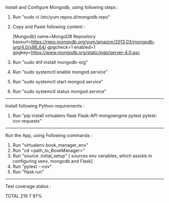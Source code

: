 
Install and Configure Mongodb, using following steps :

1. Run "sudo vi /etc/yum.repos.d/mongodb.repo"

2. Copy and Paste following content :

	[Mongodb]
	name=MongoDB Repository
	baseurl=https://repo.mongodb.org/yum/amazon/2013.03/mongodb-org/4.0/x86_64/
	gpgcheck=1
	enabled=1
	gpgkey=https://www.mongodb.org/static/pgp/server-4.0.asc



3. Run "sudo dnf install mongodb-org"

4. Run "sudo systemctl enable mongod.service"
5. Run "sudo systemctl start mongod.service"
6. Run "sudo systemctl status mongod.service"


---------------------------------------------
Install following Python requirements :

1. Run "pip install virtualenv flask Flask-API mongoengine pytest pytest-cov requests"

----------------------------------------------
Run the App, using Following commands :

1. Run "virtualenv book_manager_env"
2. Run "cd <path_to_BookManager>"
3. Run "source .initial_setup" [ sources env variables, which assists in configuring venv, mongodb and Flask]
4. Run "pytest --cov"
5. Run "flask run" 
---------------------------------------


Test coverage status :

TOTAL                                      219      7    97%
